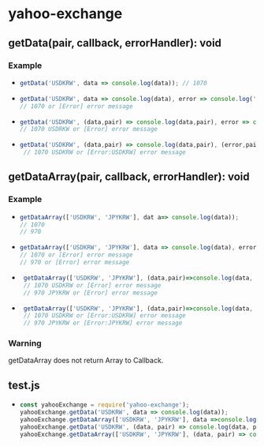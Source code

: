 # yahoo-exchange
## getData(pair, callback, errorHandler): void
### Example
* ``` javascript
  getData('USDKRW', data => console.log(data)); // 1070
  ```
* ``` javascript
  getData('USDKRW', data => console.log(data), error => console.log('[Error]' + error));
  // 1070 or [Error] error message
  ```
* ``` javascript
  getData('USDKRW', (data,pair) => console.log(data,pair), error => console.log('[Error]' + error));
  // 1070 USDRKW or [Error] error message
  ```
* ``` javascript
  getData('USDKRW', (data,pair) => console.log(data,pair), (error,pair) => console.log(`[Error:${pair}]${error}`));
   // 1070 USDKRW or [Error:USDKRW] error message
  ```
## getDataArray(pair, callback, errorHandler): void
### Example
* ``` javascript
  getDataArray(['USDKRW', 'JPYKRW'], dat a=> console.log(data));
  // 1070
  // 970
  ```
* ``` javascript
  getDataArray(['USDKRW', 'JPYKRW'], data => console.log(data), error => console.log('[Error]' + error));
  // 1070 or [Error] error message
  // 970 or [Error] error message
  ```
* ``` javascript
   getDataArray(['USDKRW', 'JPYKRW'], (data,pair)=>console.log(data, pair)), error => console.log('[Error]' + error));
   // 1070 USDKRW or [Error] error message
   // 970 JPYKRW or [Error] error message
  ```
* ``` javascript
   getDataArray(['USDKRW', 'JPYKRW'], (data,pair)=>console.log(data, pair)), (error,pair) => console.log(`[Error:${pair}]${error}`));
   // 1070 USDKRW or [Error:USDKRW] error message
   // 970 JPYKRW or [Error:JPYKRW] error message
  ```
### Warning
getDataArray does not return Array to Callback.
## test.js
* ``` javascript
  const yahooExchange = require('yahoo-exchange');
  yahooExchange.getData('USDKRW', data => console.log(data));
  yahooExchange.getDataArray(['USDKRW', 'JPYKRW'], data =>console.log(data));
  yahooExchange.getData('USDKRW', (data, pair) => console.log(data, pair));
  yahooExchange.getDataArray(['USDKRW', 'JPYKRW'], (data, pair) => console.log(data, pair));

  ```
